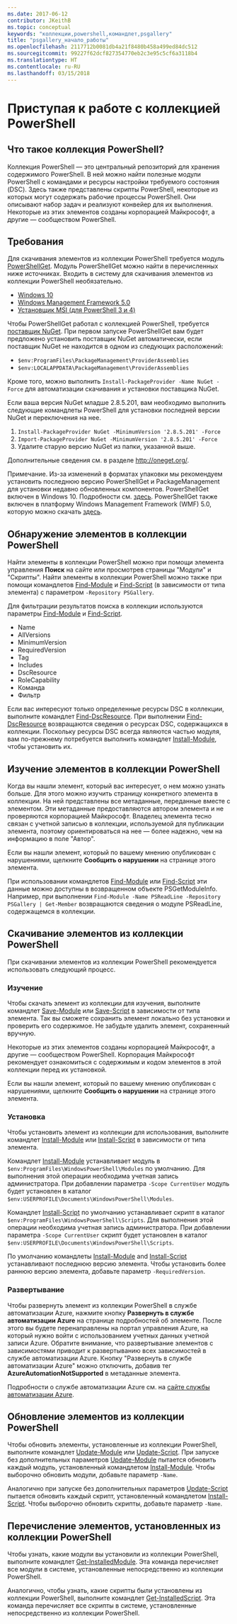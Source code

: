 ```yaml
---
ms.date: 2017-06-12
contributor: JKeithB
ms.topic: conceptual
keywords: "коллекции,powershell,командлет,psgallery"
title: "psgallery_начало_работы"
ms.openlocfilehash: 2117712b0081db4a21f8480b458a499ed84dc512
ms.sourcegitcommit: 99227f62dcf827354770eb2c3e95c5cf6a3118b4
ms.translationtype: HT
ms.contentlocale: ru-RU
ms.lasthandoff: 03/15/2018
---
```

# <a name="get-started-with-the-powershell-gallery"></a>Приступая к работе с коллекцией PowerShell

## <a name="what-is-the-powershell-gallery"></a>Что такое коллекция PowerShell?

Коллекция PowerShell — это центральный репозиторий для хранения содержимого PowerShell.
В ней можно найти полезные модули PowerShell с командами и ресурсы настройки требуемого состояния (DSC). Здесь также представлены скрипты PowerShell, некоторые из которых могут содержать рабочие процессы PowerShell. Они описывают набор задач и реализуют конвейер для их выполнения.
Некоторые из этих элементов созданы корпорацией Майкрософт, а другие — сообществом PowerShell.

## <a name="requirements"></a>Требования

Для скачивания элементов из коллекции PowerShell требуется модуль [PowerShellGet](http://go.microsoft.com/fwlink/?LinkID=760387&clcid=0x409). Модуль PowerShellGet можно найти в перечисленных ниже источниках. Входить в систему для скачивания элементов из коллекции PowerShell необязательно.

-   [Windows 10](http://go.microsoft.com/fwlink/?LinkID=624830&clcid=0x409)
-   [Windows Management Framework 5.0](http://go.microsoft.com/fwlink/?LinkId=398175)
-   [Установщик MSI (для PowerShell 3 и 4)](http://go.microsoft.com/fwlink/?LinkID=746217&clcid=0x409)

Чтобы PowerShellGet работал с коллекцией PowerShell, требуется [поставщик NuGet](http://go.microsoft.com/fwlink/?LinkId=722208). При первом запуске PowerShellGet вам будет предложено установить поставщик NuGet автоматически, если поставщик NuGet не находится в одном из следующих расположений:

- `$env:ProgramFiles\PackageManagement\ProviderAssemblies`
- `$env:LOCALAPPDATA\PackageManagement\ProviderAssemblies`

Кроме того, можно выполнить `Install-PackageProvider -Name NuGet -Force` для автоматизации скачивания и установки поставщика NuGet.

  
Если ваша версия NuGet младше 2.8.5.201, вам необходимо выполнить следующие командлеты PowerShell для установки последней версии NuGet и переключения на нее.

1.  `Install-PackageProvider NuGet -MinimumVersion '2.8.5.201' -Force`
2.  `Import-PackageProvider NuGet -MinimumVersion '2.8.5.201' -Force`
3.  Удалите старую версию NuGet из папки, указанной выше.

Дополнительные сведения см. в разделе <http://oneget.org/>.

  
Примечание. Из-за изменений в форматах упаковки мы рекомендуем установить последнюю версию PowerShellGet и PackageManagement для установки недавно обновленных компонентов. PowerShellGet включен в Windows 10. Подробности см. [здесь](http://go.microsoft.com/fwlink/?LinkID=624830&clcid=0x409).
PowerShellGet также включен в платформу Windows Management Framework (WMF) 5.0, которую можно скачать [здесь](http://go.microsoft.com/fwlink/?LinkId=398175).

## <a name="discovering-items-from-the-powershell-gallery"></a>Обнаружение элементов в коллекции PowerShell

Найти элементы в коллекции PowerShell можно при помощи элемента управления **Поиск** на сайте или просмотрев страницы "Модули" и "Скрипты". Найти элементы в коллекции PowerShell можно также при помощи командлетов [Find-Module](https://go.microsoft.com/fwlink/?LinkId=821658) и [Find-Script](https://go.microsoft.com/fwlink/?LinkId=822322) (в зависимости от типа элемента) с параметром `-Repository PSGallery`.

Для фильтрации результатов поиска в коллекции используются параметры [Find-Module](https://go.microsoft.com/fwlink/?LinkId=821658) и [Find-Script](https://go.microsoft.com/fwlink/?LinkId=822322).

- Name
- AllVersions
- MinimumVersion
- RequiredVersion
- Tag
- Includes
- DscResource
- RoleCapability
- Команда
- Фильтр

Если вас интересуют только определенные ресурсы DSC в коллекции, выполните командлет [Find-DscResource](https://go.microsoft.com/fwlink/?LinkId=517196).
При выполнении [Find-DscResource](https://go.microsoft.com/fwlink/?LinkId=517196) возвращаются сведения о ресурсах DSC, содержащихся в коллекции. Поскольку ресурсы DSC всегда являются частью модуля, вам по-прежнему потребуется выполнить командлет [Install-Module](https://go.microsoft.com/fwlink/?LinkId=821663), чтобы установить их.

## <a name="learning-about-items-in-the-powershell-gallery"></a>Изучение элементов в коллекции PowerShell

Когда вы нашли элемент, который вас интересует, о нем можно узнать больше. Для этого можно изучить страницу конкретного элемента в коллекции. На ней представлены все метаданные, переданные вместе с элементом. Эти метаданные предоставляются автором элемента и не проверяются корпорацией Майкрософт. Владелец элемента тесно связан с учетной записью в коллекции, используемой для публикации элемента, поэтому ориентироваться на нее — более надежно, чем на информацию в поле "Автор".

Если вы нашли элемент, который по вашему мнению опубликован с нарушениями, щелкните **Сообщить о нарушении** на странице этого элемента.

При использовании командлетов [Find-Module](https://go.microsoft.com/fwlink/?LinkId=821658) или [Find-Script](https://go.microsoft.com/fwlink/?LinkId=822322) эти данные можно доступны в возвращенном объекте PSGetModuleInfo.
Например, при выполнении `Find-Module -Name PSReadLine -Repository PSGallery | Get-Member` возвращаются сведения о модуле PSReadLine, содержащемся в коллекции.

## <a name="downloading-items-from-the-powershell-gallery"></a>Скачивание элементов из коллекции PowerShell

При скачивании элементов из коллекции PowerShell рекомендуется использовать следующий процесс.

### <a name="inspect"></a>Изучение

Чтобы скачать элемент из коллекции для изучения, выполните командлет [Save-Module](https://go.microsoft.com/fwlink/?LinkId=821669) или [Save-Script](https://go.microsoft.com/fwlink/?LinkId=822334) в зависимости от типа элемента. Так вы сможете сохранить элемент локально без установки и проверить его содержимое. Не забудьте удалить элемент, сохраненный вручную.

Некоторые из этих элементов созданы корпорацией Майкрософт, а другие — сообществом PowerShell. Корпорация Майкрософт рекомендует ознакомиться с содержимым и кодом элементов в этой коллекции перед их установкой.

Если вы нашли элемент, который по вашему мнению опубликован с нарушениями, щелкните **Сообщить о нарушении** на странице этого элемента.

### <a name="install"></a>Установка

Чтобы установить элемент из коллекции для использования, выполните командлет [Install-Module](https://go.microsoft.com/fwlink/?LinkId=821663) или [Install-Script](https://go.microsoft.com/fwlink/?LinkId=822327) в зависимости от типа элемента.

Командлет [Install-Module](https://go.microsoft.com/fwlink/?LinkId=821663) устанавливает модуль в `$env:ProgramFiles\WindowsPowerShell\Modules` по умолчанию. Для выполнения этой операции необходима учетная запись администратора. При добавлении параметра `-Scope
CurrentUser` модуль будет установлен в каталог `$env:USERPROFILE\Documents\WindowsPowerShell\Modules`.

Командлет [Install-Script](https://go.microsoft.com/fwlink/?LinkId=822327) по умолчанию устанавливает скрипт в каталог `$env:ProgramFiles\WindowsPowerShell\Scripts`. Для выполнения этой операции необходима учетная запись администратора. При добавлении параметра `-Scope
CurrentUser` скрипт будет установлен в каталог `$env:USERPROFILE\Documents\WindowsPowerShell\Scripts`.

По умолчанию командлеты [Install-Module](https://go.microsoft.com/fwlink/?LinkId=821663) and [Install-Script](https://go.microsoft.com/fwlink/?LinkId=822327) устанавливают последнюю версию элемента. Чтобы установить более раннюю версию элемента, добавьте параметр `-RequiredVersion`.

### <a name="deploy"></a>Развертывание

Чтобы развернуть элемент из коллекции PowerShell в службе автоматизации Azure, нажмите кнопку **Развернуть в службе автоматизации Azure** на странице подробностей об элементе. После этого вы будете перенаправлены на портал управления Azure, на который нужно войти с использованием учетных данных учетной записи Azure. Обратите внимание, что развертывание элементов с зависимостями приводит к развертыванию всех зависимостей в службе автоматизации Azure. Кнопку "Развернуть в службе автоматизации Azure" можно отключить, добавив тег **AzureAutomationNotSupported** в метаданные элемента.

Подробности о службе автоматизации Azure см. на [сайте службы автоматизации Azure](http://azure.microsoft.com/services/automation/).

## <a name="updating-items-from-the-powershell-gallery"></a>Обновление элементов из коллекции PowerShell

Чтобы обновить элементы, установленные из коллекции PowerShell, выполните командлет [Update-Module](https://go.microsoft.com/fwlink/?LinkID=398576) или [Update-Script](http://go.microsoft.com/fwlink/?LinkId=619787). При запуске без дополнительных параметров [Update-Module](https://go.microsoft.com/fwlink/?LinkID=398576) пытается обновить каждый модуль, установленный командлетом [Install-Module](https://go.microsoft.com/fwlink/?LinkId=821663).
Чтобы выборочно обновить модули, добавьте параметр `-Name`.

Аналогично при запуске без дополнительных параметров [Update-Script](http://go.microsoft.com/fwlink/?LinkId=619787) пытается обновить каждый скрипт, установленный командлетом [Install-Script](https://go.microsoft.com/fwlink/?LinkId=822327).
Чтобы выборочно обновить скрипты, добавьте параметр `-Name`.

## <a name="list-items-that-you-have-installed-from-the-powershell-gallery"></a>Перечисление элементов, установленных из коллекции PowerShell

Чтобы узнать, какие модули вы установили из коллекции PowerShell, выполните командлет [Get-InstalledModule](https://go.microsoft.com/fwlink/?LinkId=526863). Эта команда перечисляет все модули в системе, установленные непосредственно из коллекции PowerShell.

Аналогично, чтобы узнать, какие скрипты были установлены из коллекции PowerShell, выполните командлет [Get-InstalledScript](https://go.microsoft.com/fwlink/?LinkId=619790). Эта команда перечисляет все скрипты в системе, установленные непосредственно из коллекции PowerShell.

